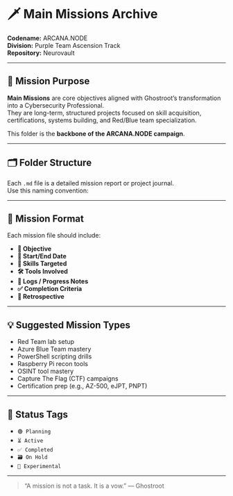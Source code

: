 # 🗡️ Main Missions Archive  
**Codename:** ARCANA.NODE  
**Division:** Purple Team Ascension Track  
**Repository:** Neurovault  

---

## 🧭 Mission Purpose  
**Main Missions** are core objectives aligned with Ghostroot’s transformation into a Cybersecurity Professional.  
They are long-term, structured projects focused on skill acquisition, certifications, systems building, and Red/Blue team specialization.

This folder is the **backbone of the ARCANA.NODE campaign**.

---

## 🗂️ Folder Structure  
Each `.md` file is a detailed mission report or project journal.  
Use this naming convention:

---

## 🧩 Mission Format  
Each mission file should include:

- **🎯 Objective**  
- **📅 Start/End Date**  
- **🧠 Skills Targeted**  
- **🛠️ Tools Involved**  
- **📓 Logs / Progress Notes**  
- **✅ Completion Criteria**  
- **🔁 Retrospective**  

---

## 💡 Suggested Mission Types  
- Red Team lab setup  
- Azure Blue Team mastery  
- PowerShell scripting drills  
- Raspberry Pi recon tools  
- OSINT tool mastery  
- Capture The Flag (CTF) campaigns  
- Certification prep (e.g., AZ-500, eJPT, PNPT)  

---

## 📌 Status Tags  
- `🟢 Planning`  
- `⏳ Active`  
- `✅ Completed`  
- `🗃️ On Hold`  
- `🧪 Experimental`  

---

> “A mission is not a task. It is a vow.” — Ghostroot
